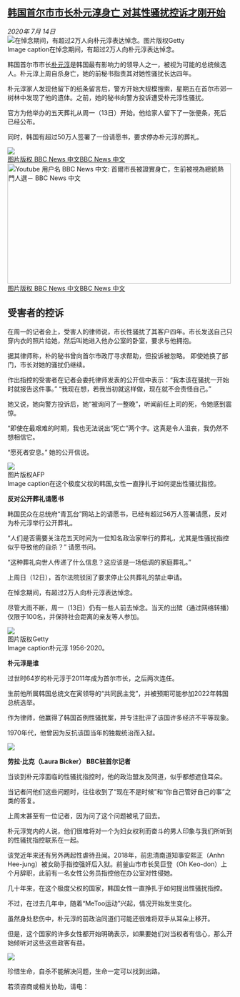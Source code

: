 <!--1594709146000-->
[韩国首尔市市长朴元淳身亡 对其性骚扰控诉才刚开始](http://www.bbc.com/zhongwen/simp/world-53400228)
------

<div><i>2020年 7月 14日</i></div><div><div class="story-body__inner" property="articleBody"><div class="media-landscape has-caption full-width lead"><span class="image-and-copyright-container"><img class="js-image-replace" alt="在悼念期间，有超过2万人向朴元淳表达悼念。" src="https://images.weserv.nl/?url=ichef.bbci.co.uk/news/640/cpsprodpb/1477C/production/_113363838_whatsubject.jpg"><span class="off-screen">图片版权</span><span class="story-image-copyright">Getty</span></span><figcaption class="media-caption"><span class="off-screen">Image caption</span><span class="media-caption__text">在悼念期间，有超过2万人向朴元淳表达悼念。</span></figcaption></div><p class="story-body__introduction">韩国首尔市市长<a href="https://zh.wikipedia.org/zh-tw/%E6%9C%B4%E5%85%83%E6%B7%B3" class="story-body__link-external">朴元淳</a>是韩国最有影响力的领导人之一，被视为可能的总统候选人。朴元淳上周自杀身亡，她的前秘书指责其对她性骚扰长达四年。</p><div id="bbccom_mpu_3" class="bbccom_slot mpu-ad" aria-hidden="true"><div class="bbccom_advert"></div></div><p>朴元淳家人发现他留下的纸条留言后，警方开始大规模搜索，星期五在首尔市郊一树林中发现了他的遗体。之前，她的秘书向警方投诉遭受朴元淳性骚扰。</p><p>官方为他举办的五天葬礼从周一（13日）开始。他给家人留下了一张便条，死后已经公布。</p><div id="bbccom_mpu_1_2" class="bbccom_slot mpu-ad" aria-hidden="true"><div class="bbccom_advert"></div></div><p>同时，韩国有超过50万人签署了一份请愿书，要求停办朴元淳的葬礼。</p><div class="social-embed"><div class="social-embed-post social-embed-fallbackyoutube embed-image-wrap" style="max-width: 500px"><a class="embed-original-post-link" href=https://www.youtube.com/watch?v=1ObLlaZJCjs><div class="media-landscape full-width embed-screenshot-js"><span class="image-and-copyright-container"><img src="https://images.weserv.nl/?url=ichef.bbci.co.uk/news/1024/socialembed/https://www.youtube.com/watch?v=1ObLlaZJCjs~/zhongwen/simp/world-53400228"><br><span class="off-screen">图片版权 BBC News 中文</span><span class="story-image-copyright" aria-hidden="true">BBC News 中文</span></span></div><noscript><div class="media-landscape full-width embed-screenshot-nonejs"><span class="image-and-copyright-container"><img alt="Youtube 用户名 BBC News 中文: 首爾市長被證實身亡，生前被視為總統熱門人選－ BBC News 中文" src="https://images.weserv.nl/?url=ichef.bbci.co.uk/news/1024/socialembed/https://www.youtube.com/watch?v=1ObLlaZJCjs~/zhongwen/simp/world-53400228" width="500" height="269"><span class="off-screen">图片版权 BBC News 中文</span><span class="story-image-copyright" aria-hidden="true">BBC News 中文</span></span></div></noscript></a></div></div><h2 class="story-body__crosshead">受害者的控诉</h2><p>在周一的记者会上，受害人的律师说，市长性骚扰了其客户四年。市长发送自己只穿内衣的照片给她，然后叫她进入他办公室的卧室，要求与他拥抱。</p><p>据其律师称，朴的秘书曾向首尔市政厅寻求帮助，但投诉被忽略。 即使她换了部门，市长对她的骚扰仍继续。</p><p>作出指控的受害者在记者会委托律师发表的公开信中表示：“我本该在骚扰一开始时就报告这件事。” “我现在想，若我当初就这样做，现在就不会责怪自己。”</p><p>她又说，她向警方投诉后，她“被询问了一整晚”，听闻前任上司的死，令她感到震惊。</p><p>“即使在最艰难的时期，我也无法说出“死亡”两个字。这真是令人沮丧，我仍然不想相信它。</p><p>“愿死者安息。” 她的公开信说。</p><div class="media-landscape has-caption full-width"><span class="image-and-copyright-container"><img src="https://images.weserv.nl/?url=ichef.bbci.co.uk/news/640/cpsprodpb/F95C/production/_113363836_whatsubject.jpg"><br><span class="off-screen">图片版权</span><span class="story-image-copyright">AFP</span></span><figcaption class="media-caption"><span class="off-screen">Image caption</span><span class="media-caption__text">在这个极度父权的韩国,女性一直挣扎于如何提出性骚扰指控。</span></figcaption></div><p><strong>反对公开葬礼请愿书</strong></p><p>韩国民众在总统府“青瓦台”网站上的请愿书，已经有超过56万人签署请愿，反对为朴元淳举行公开葬礼。</p><p>“人们是否需要关注花五天时间为一位知名政治家举行的葬礼，尤其是性骚扰指控似乎导致他的自杀？” 请愿书问。</p><p>“这种葬礼向世人传递了什么信息？这应该是一场低调的家庭葬礼。”</p><p>上周日（12日），首尔法院驳回了要求停止公共葬礼的禁止申请。</p><p>在悼念期间，有超过2万人向朴元淳表达悼念。</p><p>尽管大雨不断，周一（13日）仍有一些人前去悼念。当天的出殡（通过网络转播）仅限于100名，并保持社会距离的亲友等人参加。</p><div class="media-landscape has-caption full-width"><span class="image-and-copyright-container"><img src="https://images.weserv.nl/?url=ichef.bbci.co.uk/news/640/cpsprodpb/D24C/production/_113363835_whatsubject.jpg"><br><span class="off-screen">图片版权</span><span class="story-image-copyright">Getty</span></span><figcaption class="media-caption"><span class="off-screen">Image caption</span><span class="media-caption__text">朴元淳 1956-2020。</span></figcaption></div><p><strong>朴元淳是谁</strong></p><p>过世时64岁的朴元淳于2011年成为首尔市长，之后两次连任。</p><p>生前他所属韩国总统文在寅领导的“共同民主党”，并被预期可能参加2022年韩国总统选举。</p><p>作为律师，他赢得了韩国首例性骚扰案，并专注批评了该国许多经济不平等现象。</p><p>1970年代，他曾因为反抗该国当年的独裁统治而入狱。</p><div class="media-landscape no-caption full-width"><span class="image-and-copyright-container"><img src="https://images.weserv.nl/?url=ichef.bbci.co.uk/news/640/cpsprodpb/047A/production/_113364110_short_grey_line_new-nc.png"><br></span></div><p><strong>劳拉·比克（Laura Bicker） BBC驻首尔记者</strong></p><p>当谈到朴元淳面临的性骚扰指控时，他的政治盟友及同道，似乎都想遮住耳朵。</p><p>当记者问他们这些问题时，往往收到了“现在不是时候”和“你自己管好自己的事”之类的答复。</p><p>上周末甚至有一位记者，因为问了这个问题被吼了回去。</p><p>朴元淳党内的人说，他们很难将对一个为妇女权利而奋斗的男人印象与我们所听到的性骚扰指控联系在一起。</p><p>该党近年来还有另外两起性虐待丑闻。2018年，前忠清南道知事安熙正（Anhn Hee-jung）被女助手指控强奸后入狱。前釜山市市长吴巨登（Oh Keo-don）上个月辞职，此前有一名女性公务员指控他在办公室对性侵她。</p><p>几十年来，在这个极度父权的国家，韩国女性一直挣扎于如何提出性骚扰指控。</p><p>不过，在过去几年中，随着“MeToo运动”兴起，情况开始发生变化。</p><p>虽然身处悲伤中，朴元淳的前政治同道们可能还很难将双手从耳朵上移开。</p><p>但是，这个国家的许多女性都开始明确表示，如果要她们对当权者有信心，那么开始倾听对这些这些政客有益。</p><div class="media-landscape no-caption full-width"><span class="image-and-copyright-container"><img src="https://images.weserv.nl/?url=ichef.bbci.co.uk/news/640/cpsprodpb/16022/production/_113364109_short_grey_line_new-nc.png"><br></span></div><p>珍惜生命，自杀不能解决问题，生命一定可以找到出路。</p><p>若须咨商或相关协助，请电：</p></div></div>
